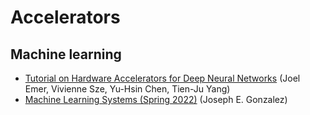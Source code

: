 # Accelerators

## Machine learning

* [Tutorial on Hardware Accelerators for Deep Neural Networks](https://eyeriss.mit.edu/tutorial.html) (Joel Emer, Vivienne Sze, Yu-Hsin Chen, Tien-Ju Yang)
* [Machine Learning Systems (Spring 2022)](https://ucbrise.github.io/cs294-ai-sys-sp22/) (Joseph E. Gonzalez)
